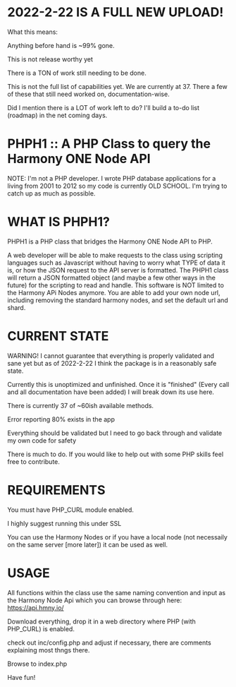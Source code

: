 # 2022-2-22 IS A FULL NEW UPLOAD!
  What this means:
  
  Anything before hand is ~99% gone.

  This is not release worthy yet
  
  There is a TON of work still needing to be done.
  
  This is not the full list of capabilities yet. We are currently at 37. There a few of these that still need worked on, documentation-wise.
  
  Did I mention there is a LOT of work left to do? I'll build a to-do list (roadmap) in the net coming days. 

# PHPH1 :: A PHP Class to query the Harmony ONE Node API
NOTE: I'm not a PHP developer. I wrote PHP database applications for a living from 2001 to 2012 so my code is currently OLD SCHOOL. I'm trying to catch up as much as possible.

# WHAT IS PHPH1?
PHPH1 is a PHP class that bridges the Harmony ONE Node API to PHP.

A web developer will be able to make requests to the class using scripting languages such as Javascript without having to worry what TYPE of data it is, or how the JSON request to the API server is formatted. The PHPH1 class will return a JSON formatted object (and maybe a few other ways in the future) for the scripting to read and handle. This software is NOT limited to the Harmony APi Nodes anymore. You are able to add your own node url, including removing the standard harmony nodes, and set the default url and shard.

# CURRENT STATE

WARNING! I cannot guarantee that everything is properly validated and sane yet but as of 2022-2-22 I think the package is in a reasonably safe state.

Currently this is unoptimized and unfinished. Once it is "finished" (Every call and all documentation have been added) I will break down its use here.

There is currently 37 of ~60ish available methods.

Error reporting 80% exists in the app

Everything should be validated but I need to go back through and validate my own code for safety

There is much to do. If you would like to help out with some PHP skills feel free to contribute.

# REQUIREMENTS

You must have PHP_CURL module enabled.

I highly suggest running this under SSL

You can use the Harmony Nodes or if you have a local node (not necessaily on the same server [more later]) it can be used as well.

# USAGE
All functions within the class use the same naming convention and input as the Harmony Node Api which you can browse through here: https://api.hmny.io/

Download everything, drop it in a web directory where PHP (with PHP_CURL) is enabled.

check out inc/config.php and adjust if necessary, there are comments explaining most thngs there.

Browse to index.php

Have fun!


